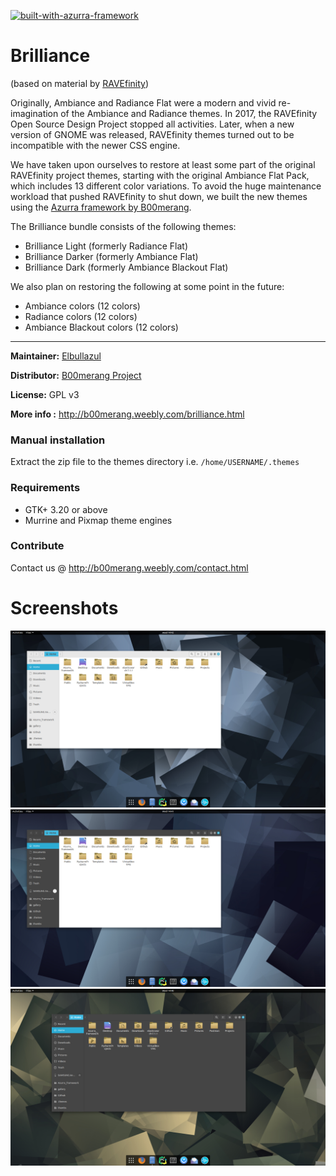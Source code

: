 [![built-with-azurra-framework](https://github.com/Elbullazul/Azurra_framework/raw/assets/azurra_framework_smaller.png)](https://github.com/Elbullazul/Azurra_framework)

# Brilliance
(based on material by [RAVEfinity](https://www.ravefinity.com/p/our-themes-work.html))

Originally, Ambiance and Radiance Flat were a modern and vivid re-imagination of the Ambiance and Radiance themes.
In 2017, the RAVEfinity Open Source Design Project stopped all activities. Later, when a new version of GNOME was released, RAVEfinity themes turned out to be incompatible with the newer CSS engine.

We have taken upon ourselves to restore at least some part of the original RAVEfinity project themes, starting with the original Ambiance Flat Pack, which includes 13 different color variations. To avoid the huge maintenance workload that pushed RAVEfinity to shut down, we built the new themes using the [Azurra framework by B00merang](http://github.com/Elbullazul/Azurra_framework).

The Brilliance bundle consists of the following themes:

- Brilliance Light (formerly Radiance Flat)
- Brilliance Darker (formerly Ambiance Flat)
- Brilliance Dark (formerly Ambiance Blackout Flat)

We also plan on restoring the following at some point in the future:

- Ambiance colors (12 colors)
- Radiance colors (12 colors)
- Ambiance Blackout colors (12 colors)

---

**Maintainer:** [Elbullazul](https://github.com/elbullazul)

**Distributor:** [B00merang Project](https://github.com/B00merang-Project)

**License:** GPL v3

**More info :** http://b00merang.weebly.com/brilliance.html

### Manual installation

Extract the zip file to the themes directory i.e. `/home/USERNAME/.themes`

### Requirements

- GTK+ 3.20 or above
- Murrine and Pixmap theme engines

### Contribute

Contact us @ http://b00merang.weebly.com/contact.html

# Screenshots

![brilliance-light](https://github.com/B00merang-Project/gallery/raw/master/Brilliance%20Light%20(1).png)
![brilliance-darker](https://github.com/B00merang-Project/gallery/raw/master/Brilliance%20Darker%20(1).png)
![brilliance-dark](https://github.com/B00merang-Project/gallery/raw/master/Brilliance%20Dark%20(1).png)
